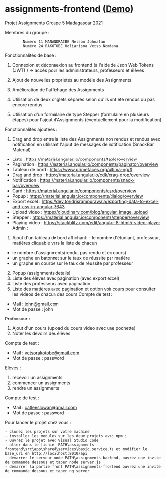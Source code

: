 # assignments-frontend ([Demo](https://assignments-frontend.herokuapp.com/))
 Projet Assignments Groupe 5 Madagascar 2021

Membres du groupe : 
 
	        Numéro 11 MANANDRAIBE Nelson Johnatan
	        Numéro 24 RAKOTOBE Holiarisoa Vetso Nombana
	    

Fonctionnalités de base :
	
1) Connexion et déconnexion au frontend (à l'aide de Json Web Tokens (JWT) ) -> accès pour les administrateurs, professeurs et élèves
	
2) Ajout de nouvelles propriétés au modèle des Assignments
	
3) Amélioration de l'affichage des Assignments
	
4) Utilisation de deux onglets séparés selon qu'ils ont été rendus ou pas encore rendus
	
5) Utilisation d'un formulaire de type Stepper (formulaire en plusieurs étapes) pour l'ajout d'Assignments (éventuellement pour la modification)
	

Fonctionnalités ajoutées :
	
1) Drag and drop entre la liste des Assignments non rendus et rendus avec notification en utilisant l'ajout de messages de notification (SnackBar Material)
- Liste : https://material.angular.io/components/table/overview
- Pagination : https://material.angular.io/components/paginator/overview
- Tableau de bord : https://www.primefaces.org/ultima-ng/#
- Drag and drop : https://material.angular.io/cdk/drag-drop/overview
- Notification : https://material.angular.io/components/snack-bar/overview
- Card : https://material.angular.io/components/card/overview
- Popup : https://material.angular.io/components/dialog/overview
- Export excel : https://dev.to/idrisrampurawala/exporting-data-to-excel-and-csv-in-angular-3643
- Upload video : https://cloudinary.com/blog/angular_image_upload
- Stepper : https://material.angular.io/components/stepper/overview
- Playing video : https://stackblitz.com/edit/angular-8-html5-video-player
Admin : 
1) Ajout d'un tableau de bord affichant:                                                                                                                                          - le nombre d'étudiant, professeur, matières cliquable vers la liste de chacun
- le nombre d'assignments(rendu, pas rendu et en cours) 
- un graphe en batonnet sur le taux de réussite par matière
- un graphe en courbe sur le taux de réussite par professeur
2) Popup (assignments details)
3) Liste des élèves avec pagination (avec export excel) 
4) Liste des professeurs avec pagination
5) Liste des matières avec pagination et option voir cours pour consulter les videos de chacun des cours
Compte de test : 
- Mail : john@gmail.com
- Mot de passe : john

Professeur :
1) Ajout d'un cours (upload du cours video avec une pochette)
2) Noter les devoirs des élèves 
    		
Compte de test : 
- Mail : vetsorakotobe@gmail.com
- Mot de passe : password

Elèves : 
1) recevoir un assignments
2) commencer un assignments
3) rendre un assignments
    		
Compte de test : 
- Mail : catleeslowan@gmail.com
- Mot de passe : password
    
Pour lancer le projet chez vous :

    - clonez les projets sur votre machine
    - installez les modules sur les deux projets avec npm i 
    - Ouvrez le projet avec Visual Studio Code
    - aller dans le fichier PATH\assignments-frontend\src\app\shared\services\basic.service.ts et modifier le base_uri en http://localhost:8010/api
    - démarrer le serveur node PATH\assignments-backend, ouvrez une invite de commande dessous et taper node server.js
    - démarrer la partie front PATH\assignments-frontend ouvrez une invite de commande dessous et taper ng server 
